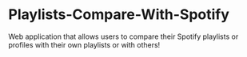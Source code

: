 # Playlists-Compare-With-Spotify
Web application that allows users to compare their Spotify playlists or profiles with their own playlists or with others!
